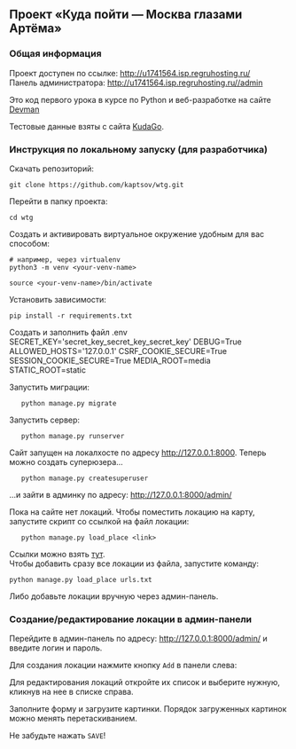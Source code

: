 ## Проект «Куда пойти — Москва глазами Артёма»    

### Общая информация

Проект доступен по ссылке: http://u1741564.isp.regruhosting.ru/  
Панель администратора: http://u1741564.isp.regruhosting.ru//admin

Это код первого урока в курсе по Python и веб-разработке на сайте [Devman](https://dvmn.org)

Тестовые данные взяты с сайта [KudaGo](https://kudago.com/).

### Инструкция по локальному запуску (для разработчика)

Скачать репозиторий:

   ```
   git clone https://github.com/kaptsov/wtg.git
   ```

Перейти в папку проекта:

   ```
   cd wtg
   ```

Создать и активировать виртуальное окружение удобным для вас способом:
   ```
   # например, через virtualenv
   python3 -m venv <your-venv-name>
   
   source <your-venv-name>/bin/activate
   ```

Установить зависимости:

   ```
   pip install -r requirements.txt
   ```

Создать и заполнить файл .env
SECRET_KEY='secret_key_secret_key_secret_key'
DEBUG=True
ALLOWED_HOSTS='127.0.0.1'
CSRF_COOKIE_SECURE=True
SESSION_COOKIE_SECURE=True
MEDIA_ROOT=media
STATIC_ROOT=static


Запустить миграции:

```
   python manage.py migrate
   ```

Запустить сервер:

```
   python manage.py runserver
   ```

Сайт запущен на локалхосте по адресу http://127.0.0.1:8000. Теперь можно создать суперюзера...

```
   python manage.py createsuperuser
   ```

...и зайти в админку по адресу: http://127.0.0.1:8000/admin/

Пока на сайте нет локаций. Чтобы поместить локацию на карту, запустите скрипт cо ссылкой на файл локации:

```
   python manage.py load_place <link>
   ```

Ссылки можно взять [тут](urls.txt).    
Чтобы добавить сразу все локации из файла, запустите команду:

   ```
   python manage.py load_place urls.txt
   ```

Либо добавьте локации вручную через админ-панель.

### Создание/редактирование локации в админ-панели

Перейдите в админ-панель по адресу: http://127.0.0.1:8000/admin/ и введите логин и пароль.

Для создания локации нажмите кнопку ```Add``` в панели слева:

Для редактирования локаций откройте их список и выберите нужную, кликнув на нее в списке справа.

Заполните форму и загрузите картинки. Порядок загруженных картинок можно менять перетаскиванием.

Не забудьте нажать ```SAVE```!
   
